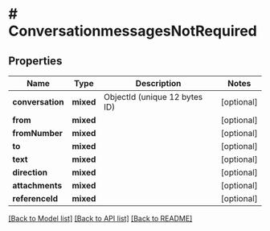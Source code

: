 # # ConversationmessagesNotRequired

## Properties

Name | Type | Description | Notes
------------ | ------------- | ------------- | -------------
**conversation** | **mixed** | ObjectId (unique 12 bytes ID) | [optional]
**from** | **mixed** |  | [optional]
**fromNumber** | **mixed** |  | [optional]
**to** | **mixed** |  | [optional]
**text** | **mixed** |  | [optional]
**direction** | **mixed** |  | [optional]
**attachments** | **mixed** |  | [optional]
**referenceId** | **mixed** |  | [optional]

[[Back to Model list]](../../README.md#models) [[Back to API list]](../../README.md#endpoints) [[Back to README]](../../README.md)
